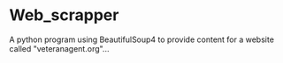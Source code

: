 # Web_scrapper
A python program using BeautifulSoup4 to provide content for a website called "veteranagent.org"...
